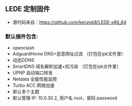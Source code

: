 ﻿## LEDE 定制固件
 + 源代码来自：https://github.com/kenzok8/LEDE-x86_64

### 默认插件包含:

+ openclash
+ AdguardHome DNS+恶意网址过滤 （打包在ipk文件里）
+ 动态DDNS
+ SmartDNS 域名解析加速+抗污染 （打包在ipk文件里）
+ UPNP 自动端口转发
+ Netdata 全能性能监控
+ Turbo ACC 网络加速
+ 默认多个主题
+ 默认管理 IP: 10.0.30.2, 用户名 root，密码 password

